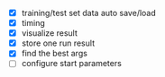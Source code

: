 - [x] training/test set data auto save/load
- [x] timing
- [x] visualize result
- [x] store one run result
- [x] find the best args
- [ ] configure start parameters